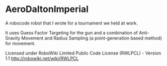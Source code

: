 AeroDaltonImperial
==================

A robocode robot that I wrote for a tournament we held at work.

It uses Guess Factor Targeting for the gun and a combination of Anti-Gravity Movement and Radius Sampling (a point-generation based method) for movement.

Licensed under RoboWiki Limited Public Code License (RWLPCL) - Version 1.1
http://robowiki.net/wiki/RWLPCL

